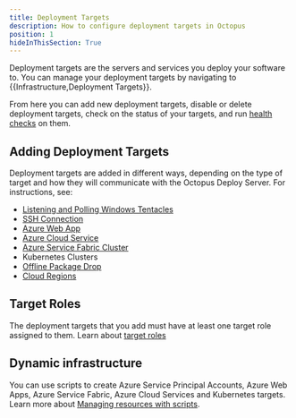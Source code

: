```yaml
---
title: Deployment Targets
description: How to configure deployment targets in Octopus
position: 1
hideInThisSection: True
---
```


Deployment targets are the servers and services you deploy your software to. You can manage your deployment targets by navigating to {{Infrastructure,Deployment Targets}}.

From here you can add new deployment targets, disable or delete deployment targets, check on the status of your targets, and run [health checks](/docs/infrastructure/machine-policies.md#health-checks) on them.

## Adding Deployment Targets

Deployment targets are added in different ways, depending on the type of target and how they will communicate with the Octopus Deploy Server. For instructions, see:

- [Listening and Polling Windows Tentacles](/docs/infrastructure/deployment-targets/windows-targets/index.md)
- [SSH Connection](/docs/infrastructure/deployment-targets/ssh-targets/index.md)
- [Azure Web App](/docs/infrastructure/deployment-targets/azure/web-app-targets/index.md)
- [Azure Cloud Service](/docs/infrastructure/deployment-targets/azure/cloud-service-targets/index.md)
- [Azure Service Fabric Cluster](/docs/infrastructure/deployment-targets/azure/service-fabric-cluster-targets/index.md)
- Kubernetes Clusters
- [Offline Package Drop](/docs/infrastructure/deployment-targets/offline-package-drop.md)
- [Cloud Regions](/docs/infrastructure/deployment-targets/cloud-regions.md)

## Target Roles

The deployment targets that you add must have at least one target role assigned to them. Learn about [target roles](/docs/infrastructure/Deployment-targets/target-roles/index.md)

## Dynamic infrastructure

You can use scripts to create Azure Service Principal Accounts, Azure Web Apps, Azure Service Fabric, Azure Cloud Services and Kubernetes targets. Learn more about [Managing resources with scripts](/docs/infrastructure/deployment-targets/dynamic-infrastructure/index.md).
